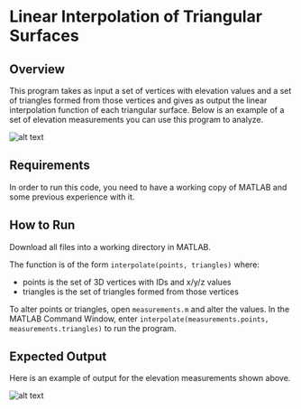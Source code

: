 # Linear Interpolation of Triangular Surfaces

## Overview
This program takes as input a set of vertices with elevation values and a set of triangles formed from those vertices and gives as output the linear interpolation function of each triangular surface. Below is an example of a set of elevation measurements you can use this program to analyze.

![alt text](https://cloud.githubusercontent.com/assets/9669653/22080195/4fe7dee0-dd84-11e6-9200-716750a0ce89.jpg "Elevation Measurements")

## Requirements
In order to run this code, you need to have a working copy of MATLAB and some previous experience with it.

## How to Run
Download all files into a working directory in MATLAB.

The function is of the form `interpolate(points, triangles)` where:
 * points is the set of 3D vertices with IDs and x/y/z values
 * triangles is the set of triangles formed from those vertices

To alter points or triangles, open `measurements.m` and alter the values. In the MATLAB Command Window, enter `interpolate(measurements.points, measurements.triangles)` to run the program.

## Expected Output
Here is an example of output for the elevation measurements shown above.

![alt text](https://cloud.githubusercontent.com/assets/9669653/22080198/4fe89952-dd84-11e6-9c4a-644add0af618.png "Linear Interpolation Example")